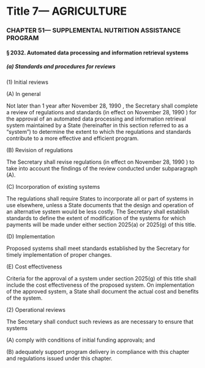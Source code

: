 
# Title 7— AGRICULTURE
### CHAPTER 51— SUPPLEMENTAL NUTRITION ASSISTANCE PROGRAM
#### § 2032. Automated data processing and information retrieval systems
##### (a) Standards and procedures for reviews

(1) Initial reviews

(A) In general

Not later than 1 year after November 28, 1990 , the Secretary shall complete a review of regulations and standards (in effect on November 28, 1990 ) for the approval of an automated data processing and information retrieval system maintained by a State (hereinafter in this section referred to as a “system”) to determine the extent to which the regulations and standards contribute to a more effective and efficient program.

(B) Revision of regulations

The Secretary shall revise regulations (in effect on November 28, 1990 ) to take into account the findings of the review conducted under subparagraph (A).

(C) Incorporation of existing systems

The regulations shall require States to incorporate all or part of systems in use elsewhere, unless a State documents that the design and operation of an alternative system would be less costly. The Secretary shall establish standards to define the extent of modification of the systems for which payments will be made under either section 2025(a) or 2025(g) of this title.

(D) Implementation

Proposed systems shall meet standards established by the Secretary for timely implementation of proper changes.

(E) Cost effectiveness

Criteria for the approval of a system under section 2025(g) of this title shall include the cost effectiveness of the proposed system. On implementation of the approved system, a State shall document the actual cost and benefits of the system.

(2) Operational reviews

The Secretary shall conduct such reviews as are necessary to ensure that systems

(A) comply with conditions of initial funding approvals; and

(B) adequately support program delivery in compliance with this chapter and regulations issued under this chapter.
